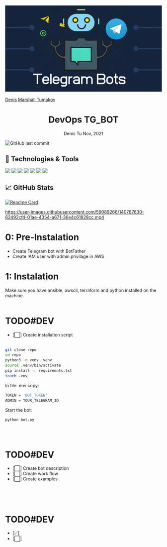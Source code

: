  [![Header](./assets/Telegram-Bots.jpg "Header")](https://www.linkedin.com/in/dm2macoff/)
 <p align="center">
 <div class="badge-base LI-profile-badge" data-locale="en_US" data-size="medium" data-theme="dark" data-type="VERTICAL" data-vanity="dm2macoff" data-version="v1"><a class="badge-base__link LI-simple-link" href="https://il.linkedin.com/in/dm2macoff?trk=profile-badge">Denis Marshall Tumakov</a></div>
              
 <h1 align="center">DevOps TG_BOT</h1>
 <p align="center">Denis Tu Nov, 2021</p>

 ![GitHub last commit](https://img.shields.io/github/last-commit/DmarshalTU/DevBot?style=plastic)

</p>

## 🔧 Technologies & Tools
![](https://img.shields.io/badge/OS-Linux-informational?style=flat&logo=linux&logoColor=white&color=2bbc8a)
![](https://img.shields.io/badge/Code-Python-informational?style=flat&logo=python&logoColor=white&color=2bbc8a)
![](https://img.shields.io/badge/Tools-Docker-informational?style=flat&logo=docker&logoColor=white&color=2bbc8a)
![](https://img.shields.io/badge/Tools-Kubernetes-informational?style=flat&logo=kubernetes&logoColor=white&color=2bbc8a)
![](https://img.shields.io/badge/Tools-Ansible-informational?style=flat&logo=ansible&logoColor=white&color=2bbc8a)
![](https://img.shields.io/badge/Tools-Terraform-informational?style=flat&logo=terraform&logoColor=white&color=2bbc8a)
![](https://img.shields.io/badge/Tools-BotAPI-informational?style=flat&logo=telegram&logoColor=white&color=2bbc8a)

## &#x1f4c8; GitHub Stats

[![Readme Card](https://github-readme-stats.vercel.app/api/pin/?username=DmarshalTU&repo=DevBot)](https://github.com/DmarshalTU/DevBot)




https://user-images.githubusercontent.com/59089266/140767630-62492cf4-01ae-4354-a671-36e4c61828cc.mp4


# 0: Pre-Instalation
- Create Telegram bot with BotFather
- Create IAM user with admin privilage in AWS

# 1: Instalation
Make sure you have ansible, awscli, terraform and python installed on the machine.
<br><br>
# TODO#DEV
- [:white_large_square:] Create installation script
<br><br>

```bash
git clone repo
cd repo
python3 -m venv .venv
source .venv/bin/activate
pip install -r requiremnts.txt
touch .env
```
In file .env copy:
```bash
TOKEN = 'BOT_TOKEN'
ADMIN = YOUR_TELEGRAM_ID
```

Start the bot:
```bash
python bot.py
```

<br><br>
# TODO#DEV
- [:white_large_square:] Create bot description
- [:white_large_square:] Create work flow
- [:white_large_square:] Create examples
<br><br>

<br><br>
# TODO#DEV
- [:white_check_mark:] 
- [:white_large_square:]
<br><br>

<script src="https://platform.linkedin.com/badges/js/profile.js" async defer type="text/javascript"></script>
